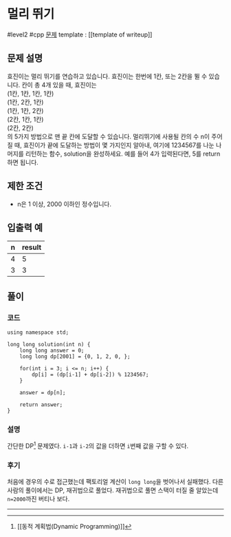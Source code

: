 # 멀리 뛰기

#level2 #cpp
[문제](https://school.programmers.co.kr/learn/courses/30/lessons/12914)
template : [[template of writeup]]

## 문제 설명

효진이는 멀리 뛰기를 연습하고 있습니다. 효진이는 한번에 1칸, 또는 2칸을 뛸 수 있습니다. 칸이 총 4개 있을 때, 효진이는  
(1칸, 1칸, 1칸, 1칸)  
(1칸, 2칸, 1칸)  
(1칸, 1칸, 2칸)  
(2칸, 1칸, 1칸)  
(2칸, 2칸)  
의 5가지 방법으로 맨 끝 칸에 도달할 수 있습니다. 멀리뛰기에 사용될 칸의 수 n이 주어질 때, 효진이가 끝에 도달하는 방법이 몇 가지인지 알아내, 여기에 1234567를 나눈 나머지를 리턴하는 함수, solution을 완성하세요. 예를 들어 4가 입력된다면, 5를 return하면 됩니다.

## 제한 조건

- n은 1 이상, 2000 이하인 정수입니다.

## 입출력 예

| n   | result |
| --- | ------ |
| 4   | 5      |
| 3   | 3      |

## 풀이

### 코드

```
using namespace std;

long long solution(int n) {
    long long answer = 0;
    long long dp[2001] = {0, 1, 2, 0, };
    
    for(int i = 3; i <= n; i++) {
        dp[i] = (dp[i-1] + dp[i-2]) % 1234567;
    }
    
    answer = dp[n];
    
    return answer;
}
```

### 설명

간단한 DP[^1] 문제였다. `i-1`과 `i-2`의 값을 더하면 `i`번째 값을 구할 수 있다.

### 후기

처음에 경우의 수로 접근했는데 팩토리얼 계산이 `long long`을 벗어나서 실패했다.
다른 사람의 풀이에서는 DP, 재귀법으로 풀었다. 재귀법으로 풀면 스택이 터질 줄 알았는데 `n=2000`까진 버티나 보다.

---

[^1]: [[동적 계획법(Dynamic Programming)]]
